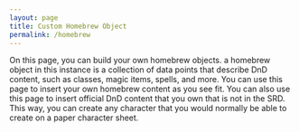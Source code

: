 ```yaml
---
layout: page
title: Custom Homebrew Object
permalink: /homebrew
---
```


On this page, you can build your own homebrew objects. a homebrew object in this instance is a collection of data points that describe DnD content, such as classes, magic items, spells, and more. You can use this page to insert your own homebrew content as you see fit. You can also use this page to insert official DnD content that you own that is not in the SRD. This way, you can create any character that you would normally be able to create on a paper character sheet.

<h2 is="homebrew-object-form-heading"></h2>

<script type="module" src="{{ 'store/load-globals.js' | relative_url }}"></script>

<script type="module">
    import { loadPage } from "{{ 'load-page.js' | relative_url }}";
    loadPage();
</script>

<script type="module" src="{{ 'register-components.js' | relative_url }}"></script>

<script type="module" src="{{ 'features/homebrew/editor/load-form.js' | relative_url }}"></script>

